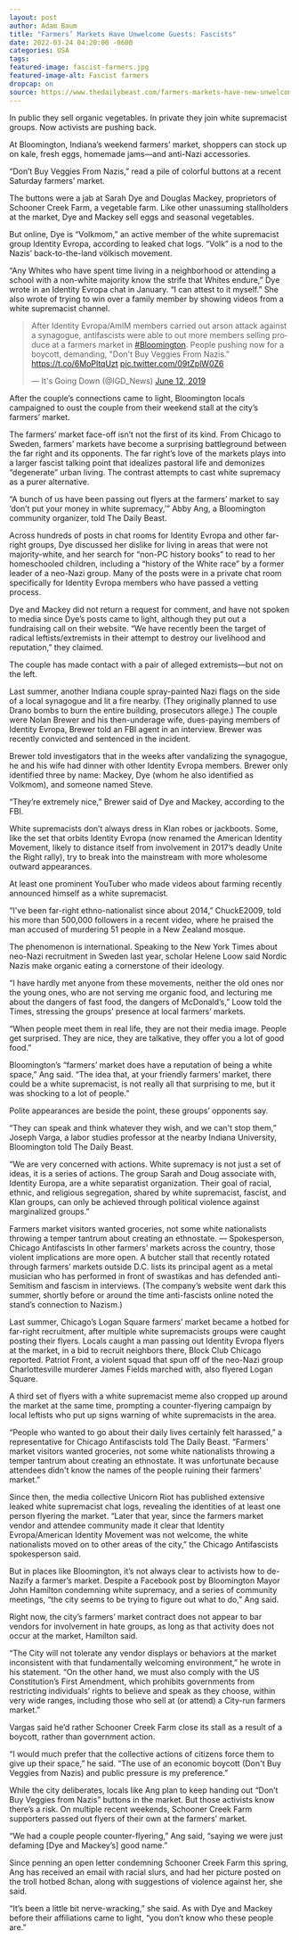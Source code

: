 ```yaml
---
layout: post
author: Adam Baum 
title: "Farmers’ Markets Have Unwelcome Guests: Fascists"
date: 2022-03-24 04:20:00 -0600
categories: USA  
tags: 
featured-image: fascist-farmers.jpg
featured-image-alt: Fascist farmers 
dropcap: on 
source: https://www.thedailybeast.com/farmers-markets-have-new-unwelcome-guests-fascists
---
```

In public they sell organic vegetables. In private they join white supremacist groups. Now activists are pushing back.

At Bloomington, Indiana’s weekend farmers' market, shoppers can stock up on kale, fresh eggs, homemade jams—and anti-Nazi accessories.

“Don’t Buy Veggies From Nazis,” read a pile of colorful buttons at a recent Saturday farmers’ market.

The buttons were a jab at Sarah Dye and Douglas Mackey, proprietors of Schooner Creek Farm, a vegetable farm. Like other unassuming stallholders at the market, Dye and Mackey sell eggs and seasonal vegetables. 

But online, Dye is “Volkmom,” an active member of the white supremacist group Identity Evropa, according to leaked chat logs. “Volk” is a nod to the Nazis’ back-to-the-land völkisch movement.

“Any Whites who have spent time living in a neighborhood or attending a school with a non-white majority know the strife that Whites endure,” Dye wrote in an Identity Evropa chat in January. “I can attest to it myself.” She also wrote of trying to win over a family member by showing videos from a white supremacist channel.

<blockquote class="twitter-tweet"><p lang="en" dir="ltr">After Identity Evropa/AmIM members carried out arson attack against a synagogue, antifascists were able to out more members selling produce at a farmers market in <a href="https://twitter.com/hashtag/Bloomington?src=hash&amp;ref_src=twsrc%5Etfw">#Bloomington</a>. People pushing now for a boycott, demanding, &quot;Don&#39;t Buy Veggies From Nazis.&quot; <a href="https://t.co/6MoPltqUzt">https://t.co/6MoPltqUzt</a> <a href="https://t.co/09tZplW0Z6">pic.twitter.com/09tZplW0Z6</a></p>&mdash; It&#39;s Going Down (@IGD_News) <a href="https://twitter.com/IGD_News/status/1138866387030597639?ref_src=twsrc%5Etfw">June 12, 2019</a></blockquote> <script async src="https://platform.twitter.com/widgets.js" charset="utf-8"></script>

After the couple’s connections came to light, Bloomington locals campaigned to oust the couple from their weekend stall at the city’s farmers’ market. 

The farmers’ market face-off isn’t not the first of its kind. From Chicago to Sweden, farmers’ markets have become a surprising battleground between the far right and its opponents. The far right’s love of the markets plays into a larger fascist talking point that idealizes pastoral life and demonizes “degenerate” urban living. The contrast attempts to cast white supremacy as a purer alternative. 

“A bunch of us have been passing out flyers at the farmers’ market to say ‘don’t put your money in white supremacy,’” Abby Ang, a Bloomington community organizer, told The Daily Beast.

Across hundreds of posts in chat rooms for Identity Evropa and other far-right groups, Dye discussed her dislike for living in areas that were not majority-white, and her search for “non-PC history books” to read to her homeschooled children, including a “history of the White race” by a former leader of a neo-Nazi group. Many of the posts were in a private chat room specifically for Identity Evropa members who have passed a vetting process.

Dye and Mackey did not return a request for comment, and have not spoken to media since Dye’s posts came to light, although they put out a fundraising call on their website. “We have recently been the target of radical leftists/extremists in their attempt to destroy our livelihood and reputation,” they claimed.

The couple has made contact with a pair of alleged extremists—but not on the left. 

Last summer, another Indiana couple spray-painted Nazi flags on the side of a local synagogue and lit a fire nearby. (They originally planned to use Drano bombs to burn the entire building, prosecutors allege.) The couple were Nolan Brewer and his then-underage wife, dues-paying members of Identity Evropa, Brewer told an FBI agent in an interview. Brewer was recently convicted and sentenced in the incident.

Brewer told investigators that in the weeks after vandalizing the synagogue, he and his wife had dinner with other Identity Evropa members. Brewer only identified three by name: Mackey, Dye (whom he also identified as Volkmom), and someone named Steve.

“They’re extremely nice,” Brewer said of Dye and Mackey, according to the FBI.

White supremacists don’t always dress in Klan robes or jackboots. Some, like the set that orbits Identity Evropa (now renamed the American Identity Movement, likely to distance itself from involvement in 2017’s deadly Unite the Right rally), try to break into the mainstream with more wholesome outward appearances.

At least one prominent YouTuber who made videos about farming recently announced himself as a white supremacist. 

“I've been far-right ethno-nationalist since about 2014,” ChuckE2009, told his more than 500,000 followers in a recent video, where he praised the man accused of murdering 51 people in a New Zealand mosque.

The phenomenon is international. Speaking to the New York Times about neo-Nazi recruitment in Sweden last year, scholar Helene Loow said Nordic Nazis make organic eating a cornerstone of their ideology.

“I have hardly met anyone from these movements, neither the old ones nor the young ones, who are not serving me organic food, and lecturing me about the dangers of fast food, the dangers of McDonald’s,” Loow told the Times, stressing the groups’ presence at local farmers’ markets.

“When people meet them in real life, they are not their media image. People get surprised. They are nice, they are talkative, they offer you a lot of good food.”

Bloomington’s “farmers’ market does have a reputation of being a white space,” Ang said. “The idea that, at your friendly farmers’ market, there could be a white supremacist, is not really all that surprising to me, but it was shocking to a lot of people.”

Polite appearances are beside the point, these groups’ opponents say.

“They can speak and think whatever they wish, and we can't stop them,” Joseph Varga, a labor studies professor at the nearby Indiana University, Bloomington told The Daily Beast.

“We are very concerned with actions. White supremacy is not just a set of ideas, it is a series of actions. The group Sarah and Doug associate with, Identity Europa, are a white separatist organization. Their goal of racial, ethnic, and religious segregation, shared by white supremacist, fascist, and Klan groups, can only be achieved through political violence against marginalized groups.”

Farmers market visitors wanted groceries, not some white nationalists throwing a temper tantrum about creating an ethnostate.
— Spokesperson, Chicago Antifascists
In other farmers’ markets across the country, those violent implications are more open. A butcher stall that recently rotated through farmers’ markets outside D.C. lists its principal agent as a metal musician who has performed in front of swastikas and has defended anti-Semitism and fascism in interviews. (The company’s website went dark this summer, shortly before or around the time anti-fascists online noted the stand’s connection to Nazism.)

Last summer, Chicago’s Logan Square farmers’ market became a hotbed for far-right recruitment, after multiple white supremacists groups were caught posting their flyers. Locals caught a man passing out Identity Evropa flyers at the market, in a bid to recruit neighbors there, Block Club Chicago reported. Patriot Front, a violent squad that spun off of the neo-Nazi group Charlottesville murderer James Fields marched with, also flyered Logan Square.

A third set of flyers with a white supremacist meme also cropped up around the market at the same time, prompting a counter-flyering campaign by local leftists who put up signs warning of white supremacists in the area.

“People who wanted to go about their daily lives certainly felt harassed,” a representative for Chicago Antifascists told The Daily Beast. “Farmers' market visitors wanted groceries, not some white nationalists throwing a temper tantrum about creating an ethnostate. It was unfortunate because attendees didn't know the names of the people ruining their farmers' market.”

Since then, the media collective Unicorn Riot has published extensive leaked white supremacist chat logs, revealing the identities of at least one person flyering the market. “Later that year, since the farmers market vendor and attendee community made it clear that Identity Evropa/American Identity Movement was not welcome, the white nationalists moved on to other areas of the city,” the Chicago Antifascists spokesperson said.

But in places like Bloomington, it’s not always clear to activists how to de-Nazify a farmer’s market. Despite a Facebook post by Bloomington Mayor John Hamilton condemning white supremacy, and a series of community meetings, “the city seems to be trying to figure out what to do,” Ang said.

Right now, the city’s farmers’ market contract does not appear to bar vendors for involvement in hate groups, as long as that activity does not occur at the market, Hamilton said.

“The City will not tolerate any vendor displays or behaviors at the market inconsistent with that fundamentally welcoming environment,” he wrote in his statement. “On the other hand, we must also comply with the US Constitution’s First Amendment, which prohibits governments from restricting individuals’ rights to believe and speak as they choose, within very wide ranges, including those who sell at (or attend) a City-run farmers market.”

Vargas said he’d rather Schooner Creek Farm close its stall as a result of a boycott, rather than government action. 

“I would much prefer that the collective actions of citizens force them to give up their space,” he said. “The use of an economic boycott (Don't Buy Veggies from Nazis) and public pressure is my preference.”

While the city deliberates, locals like Ang plan to keep handing out “Don’t Buy Veggies from Nazis” buttons in the market. But those activists know there’s a risk. On multiple recent weekends, Schooner Creek Farm supporters passed out flyers of their own at the farmers’ market.

“We had a couple people counter-flyering,” Ang said, “saying we were just defaming [Dye and Mackey’s] good name.”

Since penning an open letter condemning Schooner Creek Farm this spring, Ang has received an email with racial slurs, and had her picture posted on the troll hotbed 8chan, along with suggestions of violence against her, she said.

“It’s been a little bit nerve-wracking,” she said. As with Dye and Mackey before their affiliations came to light, “you don’t know who these people are.”

